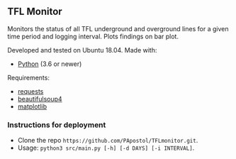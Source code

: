 ## TFL Monitor

Monitors the status of all TFL underground and overground lines for a given time period and logging interval. Plots findings on bar plot.

Developed and tested on Ubuntu 18.04.
Made with:

* [Python](https://www.python.org/ "Python's Homepage") (3.6 or newer)

Requirements:
- [requests](https://pypi.org/project/requests/)
- [beautifulsoup4](https://pypi.org/project/beautifulsoup4/)
- [matplotlib](https://matplotlib.org/)

### Instructions for deployment
- Clone the repo `https://github.com/PApostol/TFLmonitor.git`.
- Usage: `python3 src/main.py [-h] [-d DAYS] [-i INTERVAL]`.